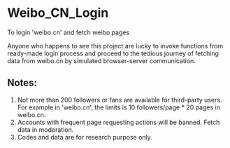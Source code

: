 Weibo_CN_Login
==============

To login 'weibo.cn' and fetch weibo pages

  Anyone who happens to see this project are lucky to invoke functions from ready-made login process and proceed to the tedious journey of fetching data from weibo.cn by simulated browser-server communication.
  
Notes:
--------------
1. Not more than 200 followers or fans are available for third-party users. For example in 'weibo.cn', the limits is 10 followers/page * 20 pages in weibo.cn.
2. Accounts with frequent page requesting actions will be banned. Fetch data in moderation.
3. Codes and data are for research purpose only.
